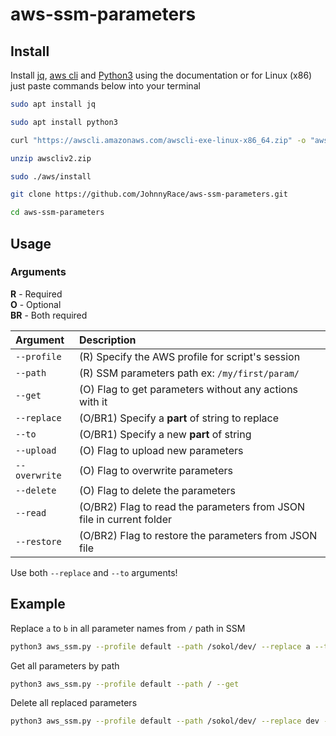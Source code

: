 # aws-ssm-parameters

## Install
Install [jq](https://stedolan.github.io/jq/), [aws cli](https://docs.aws.amazon.com/cli/latest/userguide/getting-started-install.html) and [Python3](https://www.python.org/downloads/) using the documentation or for Linux (x86) just paste commands below into your terminal
```bash
sudo apt install jq
```
```bash
sudo apt install python3
```
```bash
curl "https://awscli.amazonaws.com/awscli-exe-linux-x86_64.zip" -o "awscliv2.zip"
```
```bash
unzip awscliv2.zip
```
```bash
sudo ./aws/install
```
```bash
git clone https://github.com/JohnnyRace/aws-ssm-parameters.git
```
```bash
cd aws-ssm-parameters
```


## Usage

### Arguments

**R** - Required  
**O** - Optional  
**BR** - Both required

| Argument      | Description |
| :---          |    :----   |
| `--profile`   | (R) Specify the AWS profile for script's session |
| `--path`      | (R) SSM parameters path ex: `/my/first/param/ ` |
| `--get`       | (O) Flag to get parameters without any actions with it |
| `--replace`   | (O/BR1) Specify a **part** of string to replace |
| `--to`        | (O/BR1) Specify a new **part** of string |
| `--upload`    | (O) Flag to upload new parameters |
| `--overwrite` | (O) Flag to overwrite parameters |
| `--delete`    | (O) Flag to delete the parameters |
| `--read`      | (O/BR2) Flag to read the parameters from JSON file in current folder |
| `--restore`   | (O/BR2) Flag to restore the parameters from JSON file |

Use both `--replace` and `--to` arguments!  

## Example

Replace `a` to `b` in all parameter names from `/` path in SSM
```bash
python3 aws_ssm.py --profile default --path /sokol/dev/ --replace a --to b --upload
```
Get all parameters by path
```bash
python3 aws_ssm.py --profile default --path / --get
```
Delete all replaced parameters
```bash
python3 aws_ssm.py --profile default --path /sokol/dev/ --replace dev --to qa --delete
```
